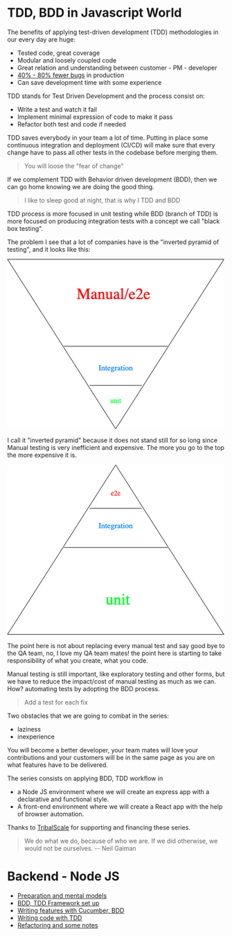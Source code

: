 TDD, BDD in Javascript World
===

The benefits of applying test-driven development (TDD) methodologies in our every day are huge:

- Tested code, great coverage
- Modular and loosely coupled code
- Great relation and understanding between customer - PM - developer
- [40% - 80% fewer bugs](https://www.researchgate.net/publication/3249271_Guest_Editors'_Introduction_TDD--The_Art_of_Fearless_Programming) in production
- Can save development time with some experience

TDD stands for Test Driven Development and the process consist on:
- Write a test and watch it fail
- Implement minimal expression of code to make it pass
- Refactor both test and code if needed

TDD saves everybody in your team a lot of time. Putting in place some continuous integration and deployment (CI/CD) will make sure that every change have to pass all other tests in the codebase before merging them. 

> You will loose the "fear of change"

If we complement TDD with Behavior driven development (BDD), then we can go home knowing we are doing the good thing.

> I like to sleep good at night, that is why I TDD and BDD

TDD process is more focused in unit testing while BDD (branch of TDD) is more focused on producing integration tests with a concept we call "black box testing".

The problem I see that a lot of companies have is the "inverted pyramid of testing", and it looks like this:

![](docs/pyramid_inverted.png)

I call it "inverted pyramid" because it does not stand still for so long since Manual testing is very inefficient and expensive. The more you go to the top the more expensive it is.

![](docs/pyramid.png)

The point here is not about replacing every manual test and say good bye to the QA team, no, I love my QA team mates! the point here is starting to take responsibility of what you create, what you code. 

Manual testing is still important, like exploratory testing and other forms, but we have to reduce the impact/cost of manual testing as much as we can. How? automating tests by adopting the BDD process.

> Add a test for each fix

Two obstacles that we are going to combat in the series:
- laziness
- inexperience

You will become a better developer, your team mates will love your contributions and your customers will be in the same page as you are on what features have to be delivered.

The series consists on applying BDD, TDD workflow in
- a Node JS environment where we will create an express app with a declarative and functional style.
- A front-end environment where we will create a React app with the help of browser automation.

Thanks to [TribalScale](https://www.tribalscale.com/) for supporting and financing these series.

> We do what we do, because of who we are. If we did otherwise, we would not be ourselves. -- Neil Gaiman

# Backend - Node JS


- [Preparation and mental models](docs/part1.md)
- [BDD, TDD Framework set up](docs/part2.md)
- [Writing features with Cucumber, BDD](docs/part3.md)
- [Writing code with TDD](docs/part4.md)
- [Refactoring and some notes](docs/part5.md)



